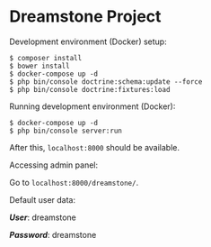 # Dreamstone Project

Development environment (Docker) setup:

```
$ composer install
$ bower install
$ docker-compose up -d
$ php bin/console doctrine:schema:update --force
$ php bin/console doctrine:fixtures:load
```

Running development environment (Docker):
 
 ```
 $ docker-compose up -d
 $ php bin/console server:run
 ```
 
 After this, `localhost:8000` should be available.
 
 Accessing admin panel:
 
 Go to `localhost:8000/dreamstone/`.
 
 Default user data:
 
 ***User***: dreamstone
 
 ***Password***: dreamstone
 